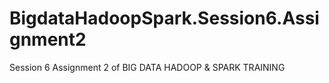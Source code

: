 # BigdataHadoopSpark.Session6.Assignment2
Session 6 Assignment 2 of BIG DATA HADOOP &amp; SPARK TRAINING
